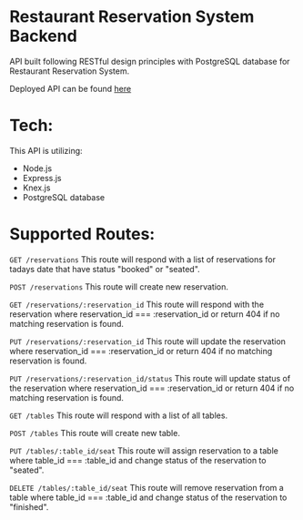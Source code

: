 # Restaurant Reservation System Backend

API built following RESTful design principles with PostgreSQL database for Restaurant Reservation System.

Deployed API can be found [here](https://jason-resturant-backend.herokuapp.com/)

# Tech:
This API is utilizing:
* Node.js
* Express.js
* Knex.js
* PostgreSQL database

# Supported Routes:
```GET /reservations```
This route will respond with a list of reservations for tadays date that have status "booked" or "seated".

```POST /reservations```
This route will create new reservation.

```GET /reservations/:reservation_id```
This route will respond with the reservation where reservation_id === :reservation_id or return 404 if no matching reservation is found.

```PUT /reservations/:reservation_id```
This route will update the reservation where reservation_id === :reservation_id or return 404 if no matching reservation is found.

```PUT /reservations/:reservation_id/status```
This route will update status of the reservation where reservation_id === :reservation_id or return 404 if no matching reservation is found.

```GET /tables```
This route will respond with a list of all tables.

```POST /tables```
This route will create new table.

```PUT /tables/:table_id/seat```
This route will assign reservation to a table where table_id === :table_id and change status of the reservation to "seated".

```DELETE /tables/:table_id/seat```
This route will remove reservation from a table where table_id === :table_id and change status of the reservation to "finished".
